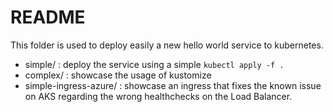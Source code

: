 # README

This folder is used to deploy easily a new hello world service to kubernetes.

- simple/ : deploy the service using a simple `kubectl apply -f .`
- complex/ : showcase the usage of kustomize
- simple-ingress-azure/ : showcase an ingress that fixes the known issue on AKS regarding the wrong healthchecks on the Load Balancer.
